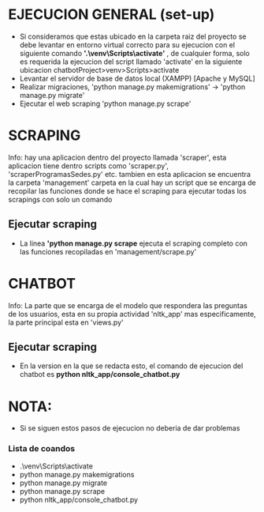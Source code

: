 # **EJECUCION GENERAL (set-up)**
- Si consideramos que estas ubicado en la carpeta raiz del proyecto <chatbotProject> se debe levantar en entorno virtual correcto para su ejecucion con el siguiente comando **'.\venv\Scripts\activate'** , de cualquier forma, solo es requerida la ejecucion del script llamado 'activate' en la siguiente ubicacion chatbotProject>venv>Scripts>activate
- Levantar el servidor de base de datos local (XAMPP)  [Apache y MySQL]
- Realizar migraciones, 'python manage.py makemigrations' -> 'python manage.py migrate'
- Ejecutar el web scraping 'python manage.py scrape'
# **SCRAPING**
Info: hay una aplicacion dentro del proyecto llamada 'scraper', esta aplicacion tiene dentro scripts como 'scraper.py', 'scraperProgramasSedes.py' etc. tambien en esta aplicacion se encuentra la carpeta 'management'
carpeta en la cual hay un script que se encarga de recopilar las funciones donde se hace el scraping para ejecutar todas los scrapings con solo un comando
## Ejecutar scraping
- La linea **'python manage.py scrape** ejecuta el scraping completo con las funciones recopiladas en 'management/scrape.py'
# **CHATBOT**
Info: La parte que se encarga de el modelo que respondera las preguntas de los usuarios, esta en su propia actividad 'nltk_app' mas especificamente, la parte principal esta en 'views.py'
## Ejecutar scraping
- En la version en la que se redacta esto, el comando de ejecucion del chatbot es **python nltk_app/console_chatbot.py**

# NOTA:
- Si se siguen estos pasos de ejecucion no deberia de dar problemas
### Lista de coandos
- .\venv\Scripts\activate
- python manage.py makemigrations
- python manage.py migrate
- python manage.py scrape
- python nltk_app/console_chatbot.py
